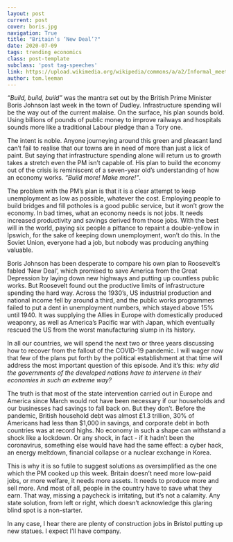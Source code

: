 ```yaml
---
layout: post
current: post
cover: boris.jpg
navigation: True
title: "Britain’s ‘New Deal’?"
date: 2020-07-09
tags: trending economics
class: post-template
subclass: 'post tag-speeches'
link: https://upload.wikimedia.org/wikipedia/commons/a/a2/Informal_meeting_of_ministers_for_foreign_affairs_%28Gymnich%29._Arrivals_Boris_Johnson_%2836928363842%29.jpg
author: tom.leeman
---
```

*“Build, build, build”* was the mantra set out by the British Prime Minister Boris Johnson last week in the town of Dudley. Infrastructure spending will be the way out of the current malaise. On the surface, his plan sounds bold. Using billions of pounds of public money to improve railways and hospitals sounds more like a traditional Labour pledge than a Tory one.



The intent is noble. Anyone journeying around this green and pleasant land can’t fail to realise that our towns are in need of more than just a lick of paint. But saying that infrastructure spending alone will return us to growth takes a stretch even the PM isn’t capable of. His plan to build the economy out of the crisis is reminiscent of a seven-year old’s understanding of how an economy works. *“Build more! Make more!”*.



The problem with the PM’s plan is that it is a clear attempt to keep unemployment as low as possible, whatever the cost. Employing people to build bridges and fill potholes is a good public service, but it won’t grow the economy. In bad times, what an economy needs is not jobs. It needs increased productivity and savings derived from those jobs. With the best will in the world, paying six people a pittance to repaint a double-yellow in Ipswich, for the sake of keeping down unemployment, won’t do this. In the Soviet Union, everyone had a job, but nobody was producing anything valuable.



Boris Johnson has been desperate to compare his own plan to Roosevelt’s fabled ‘New Deal’, which promised to save America from the Great Depression by laying down new highways and putting up countless public works. But Roosevelt found out the productive limits of infrastructure spending the hard way. Across the 1930’s, US industrial production and national income fell by around a third, and the public works programmes failed to put a dent in unemployment numbers, which stayed above 15% until 1940. It was supplying the Allies in Europe with domestically produced weaponry, as well as America’s Pacific war with Japan, which eventually rescued the US from the worst manufacturing slump in its history.



In all our countries, we will spend the next two or three years discussing how to recover from the fallout of the COVID-19 pandemic. I will wager now that few of the plans put forth by the political establishment at that time will address the most important question of this episode. And it’s this: *why did the governments of the developed nations have to intervene in their economies in such an extreme way?*



The truth is that most of the state intervention carried out in Europe and America since March would not have been necessary if our households and our businesses had savings to fall back on. But they don’t. Before the pandemic, British household debt was almost £1.3 trillion, 30% of Americans had less than $1,000 in savings, and corporate debt in both countries was at record highs. No economy in such a shape can withstand a shock like a lockdown. Or any shock, in fact - if it hadn’t been the coronavirus, something else would have had the same effect: a cyber hack, an energy meltdown, financial collapse or a nuclear exchange in Korea.



This is why it is so futile to suggest solutions as oversimplified as the one which the PM cooked up this week. Britain doesn’t need more low-paid jobs, or more welfare, it needs more assets. It needs to produce more and sell more. And most of all, people in the country have to save what they earn. That way, missing a paycheck is irritating, but it’s not a calamity. Any state solution, from left or right, which doesn’t acknowledge this glaring blind spot is a non-starter.



In any case, I hear there are plenty of construction jobs in Bristol putting up new statues. I expect I’ll have company.
